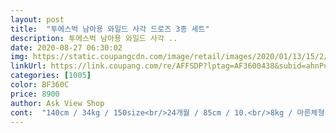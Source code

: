```yaml
---
layout: post 
title:  "투에스벅 남아용 와일드 사각 드로즈 3종 세트" 
description: 투에스벅 남아용 와일드 사각 ..
date: 2020-08-27 06:30:02 
img: https://static.coupangcdn.com/image/retail/images/2020/01/13/15/2/ce989bb1-2db5-46c4-9708-392fb7950289.jpg 
linkUrl: https://link.coupang.com/re/AFFSDP?lptag=AF3600438&subid=ahnPublicAsk&pageKey=1187278850&itemId=2168170282&vendorItemId=70166307046&traceid=V0-113-5a64e8121ad46cf6 
categories: [1005] 
color: BF360C 
price: 8900 
author: Ask View Shop 
cont:  "140cm / 34kg / 150size<br/>24개월 / 85cm / 10.<br/>8kg / 마른체형 남아에요.<br/><br/><br/>건조기에 막 돌려도 별로 줄어듬도 모르겠어요<br/>기저귀는.<br/>이제 땀띠가 나서 면배변팬티로 배변교육중인데<br/>를 입는 보통 체격의 아이에요<br/>밑위길이는 없길래 제가 사진으로 첨부했어요.<br/><br/>바지를 입어도 밑단 말림도 없답니당<br/>배변팬티는 흡수력있고 두꺼워 그런가 일단 쉬해도 말을 안하고<br/>빨리 마르지 않아서<br/>사이즈도 표기와 같네요<br/>어렸을때부터 사각 드로즈만 입어서 몇년전까지는<br/>엄청 좋아하는 중장비타입 B로 구매했어요<br/>여러가지를 주문해 본 중에 가장 맘에 드는 제품이에요<br/>오자마자 입는다고 신났었다는<br/>우선 면 100%이어서 성분이 너무 좋구요... <br/><br/>유로 제품만 입고 있었어요<br/>유니클로팬티 입혔옸는데 원단이 두꺼워서 엉덩이 땀띠때문에 거슬렸었어요 더군다나 노노재팬이라 발길을 끊으니 마땅한 팬티 없어 h and amp;m 팬티 입혔었는데 ㅠㅠ 엘라스틴이 포함되어 촥촥 붙기는 하지만 울아들 피부가 이상한지 자꾸 긁어서 다시 면재질을 검색하다 만났네요 무엇보다 다리쪽 굵은 바이어스 넘 맘에 들어요 절대 말릴 것 같지 않고요 앞섶에 중심쪽 모양 잡는다고 꿰멘자국 없어 좋규요 아직 어린 아들 그쪽이 자꾸 상처나서 조그만 실자국에도 아파하거든요 모든 옷 120130 입는 120센티 23킬로 아들 140으로 넉넉히 시켰어요 여유있게 보기 괜찮고요 여러모로 맘에 들고 디잔마저 아들 취향이라 완전 만족했어요<br/>일본 불매 운동이후에 대체할 만한 드로즈를 찾기위해서... <br/>.<br/><br/>저희 아들은<br/>허리밴드는 압박이 없어서 아들이 편해하더라구요<br/>" 
---
```

